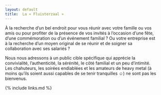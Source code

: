 ```yaml
---
layout: default
title:  La « Fluisterzaal »
---
```


À la recherche d’un bel endroit pour vous réunir avec votre famille ou vos amis ou pour profiter de la présence de vos invités à l’occasion d’une fête, d’une commémoration ou d’un événement familial ? Ou votre entreprise est à la recherche d’un moyen original de se réunir et de soigner sa collaboration avec ses salariés ? 
 
Nous nous adressons à un public cible spécifique qui apprécie la convivialité, l’authenticité, la sérénité, le côté familial et un peu d’intimité. Les chahuteurs, les soirées endiablées et les amateurs de heavy metal (à moins qu’ils soient aussi capables de se tenir tranquilles ☺) ne sont pas les bienvenus.

{% include links.md %}
